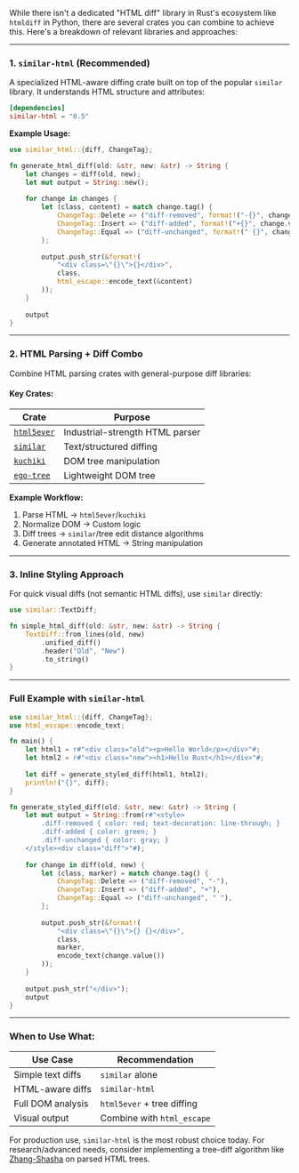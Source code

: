 While there isn't a dedicated "HTML diff" library in Rust's ecosystem like `htmldiff` in Python, there are several crates you can combine to achieve this. Here's a breakdown of relevant libraries and approaches:

---

### 1. **`similar-html`** (Recommended)
A specialized HTML-aware diffing crate built on top of the popular `similar` library. It understands HTML structure and attributes:
```toml
[dependencies]
similar-html = "0.5"
```

**Example Usage:**
```rust
use similar_html::{diff, ChangeTag};

fn generate_html_diff(old: &str, new: &str) -> String {
    let changes = diff(old, new);
    let mut output = String::new();
    
    for change in changes {
        let (class, content) = match change.tag() {
            ChangeTag::Delete => ("diff-removed", format!("-{}", change.value())),
            ChangeTag::Insert => ("diff-added", format!("+{}", change.value())),
            ChangeTag::Equal => ("diff-unchanged", format!(" {}", change.value())),
        };
        
        output.push_str(&format!(
            "<div class=\"{}\">{}</div>",
            class,
            html_escape::encode_text(&content)
        ));
    }
    
    output
}
```

---

### 2. **HTML Parsing + Diff Combo**
Combine HTML parsing crates with general-purpose diff libraries:

#### Key Crates:
| Crate | Purpose |
|-------|---------|
| [`html5ever`](https://crates.io/crates/html5ever) | Industrial-strength HTML parser |
| [`similar`](https://crates.io/crates/similar) | Text/structured diffing |
| [`kuchiki`](https://crates.io/crates/kuchiki) | DOM tree manipulation |
| [`ego-tree`](https://crates.io/crates/ego-tree) | Lightweight DOM tree |

**Example Workflow:**
1. Parse HTML → `html5ever`/`kuchiki`
2. Normalize DOM → Custom logic
3. Diff trees → `similar`/tree edit distance algorithms
4. Generate annotated HTML → String manipulation

---

### 3. **Inline Styling Approach**
For quick visual diffs (not semantic HTML diffs), use `similar` directly:
```rust
use similar::TextDiff;

fn simple_html_diff(old: &str, new: &str) -> String {
    TextDiff::from_lines(old, new)
        .unified_diff()
        .header("Old", "New")
        .to_string()
}
```

---

### Full Example with `similar-html`
```rust
use similar_html::{diff, ChangeTag};
use html_escape::encode_text;

fn main() {
    let html1 = r#"<div class="old"><p>Hello World</p></div>"#;
    let html2 = r#"<div class="new"><h1>Hello Rust</h1></div>"#;
    
    let diff = generate_styled_diff(html1, html2);
    println!("{}", diff);
}

fn generate_styled_diff(old: &str, new: &str) -> String {
    let mut output = String::from(r#"<style>
        .diff-removed { color: red; text-decoration: line-through; }
        .diff-added { color: green; }
        .diff-unchanged { color: gray; }
    </style><div class="diff">"#);
    
    for change in diff(old, new) {
        let (class, marker) = match change.tag() {
            ChangeTag::Delete => ("diff-removed", "-"),
            ChangeTag::Insert => ("diff-added", "+"),
            ChangeTag::Equal => ("diff-unchanged", " "),
        };
        
        output.push_str(&format!(
            "<div class=\"{}\">{} {}</div>",
            class,
            marker,
            encode_text(change.value())
        ));
    }
    
    output.push_str("</div>");
    output
}
```

---

### When to Use What:
| Use Case | Recommendation |
|----------|----------------|
| Simple text diffs | `similar` alone |
| HTML-aware diffs | `similar-html` |
| Full DOM analysis | `html5ever` + tree diffing |
| Visual output | Combine with `html_escape` |

For production use, `similar-html` is the most robust choice today. For research/advanced needs, consider implementing a tree-diff algorithm like [Zhang-Shasha](https://crates.io/crates/zhang-shasha) on parsed HTML trees.
